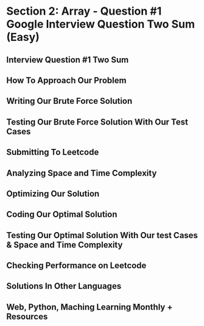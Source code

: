 # Section 2: Array - Question #1 Google Interview Question Two Sum (Easy)

## Interview Question #1 Two Sum 

## How To Approach Our Problem 

## Writing Our Brute Force Solution 

## Testing Our Brute Force Solution With Our Test Cases 

## Submitting To Leetcode 

## Analyzing Space and Time Complexity 

## Optimizing Our Solution 

## Coding Our Optimal Solution 

## Testing Our Optimal Solution With Our test Cases & Space and Time Complexity 

## Checking Performance on Leetcode 

## Solutions In Other Languages 

## Web, Python, Maching Learning Monthly + Resources